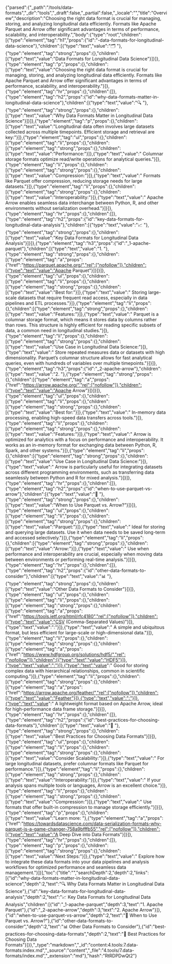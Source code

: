 {"parsed":{"_path":"/tools/data-formats","_dir":"tools","_draft":false,"_partial":false,"_locale":"","title":"Overview","description":"Choosing the right data format is crucial for managing, storing, and analyzing longitudinal data efficiently. Formats like Apache Parquet and Arrow offer significant advantages in terms of performance, scalability, and interoperability.","body":{"type":"root","children":[{"type":"element","tag":"h1","props":{"id":"️-data-formats-for-longitudinal-data-science"},"children":[{"type":"text","value":"🗂️ "},{"type":"element","tag":"strong","props":{},"children":[{"type":"text","value":"Data Formats for Longitudinal Data Science"}]}]},{"type":"element","tag":"p","props":{},"children":[{"type":"text","value":"Choosing the right data format is crucial for managing, storing, and analyzing longitudinal data efficiently. Formats like Apache Parquet and Arrow offer significant advantages in terms of performance, scalability, and interoperability."}]},{"type":"element","tag":"hr","props":{},"children":[]},{"type":"element","tag":"h2","props":{"id":"why-data-formats-matter-in-longitudinal-data-science"},"children":[{"type":"text","value":"🔍 "},{"type":"element","tag":"strong","props":{},"children":[{"type":"text","value":"Why Data Formats Matter in Longitudinal Data Science"}]}]},{"type":"element","tag":"p","props":{},"children":[{"type":"text","value":"Longitudinal data often involves large datasets collected across multiple timepoints. Efficient storage and retrieval are key:"}]},{"type":"element","tag":"ul","props":{},"children":[{"type":"element","tag":"li","props":{},"children":[{"type":"element","tag":"strong","props":{},"children":[{"type":"text","value":"Performance:"}]},{"type":"text","value":" Columnar storage formats optimize read/write operations for analytical queries."}]},{"type":"element","tag":"li","props":{},"children":[{"type":"element","tag":"strong","props":{},"children":[{"type":"text","value":"Compression:"}]},{"type":"text","value":" Formats like Parquet offer compression, reducing storage needs for large datasets."}]},{"type":"element","tag":"li","props":{},"children":[{"type":"element","tag":"strong","props":{},"children":[{"type":"text","value":"Interoperability:"}]},{"type":"text","value":" Apache Arrow enables seamless data interchange between Python, R, and other environments without serialization overhead."}]}]},{"type":"element","tag":"hr","props":{},"children":[]},{"type":"element","tag":"h2","props":{"id":"key-data-formats-for-longitudinal-data-analysis"},"children":[{"type":"text","value":"📈 "},{"type":"element","tag":"strong","props":{},"children":[{"type":"text","value":"Key Data Formats for Longitudinal Data Analysis"}]}]},{"type":"element","tag":"h3","props":{"id":"_1-apache-parquet"},"children":[{"type":"text","value":"1. "},{"type":"element","tag":"strong","props":{},"children":[{"type":"element","tag":"a","props":{"href":"https://parquet.apache.org/","rel":["nofollow"]},"children":[{"type":"text","value":"Apache Parquet"}]}]}]},{"type":"element","tag":"ul","props":{},"children":[{"type":"element","tag":"li","props":{},"children":[{"type":"element","tag":"strong","props":{},"children":[{"type":"text","value":"Best for:"}]},{"type":"text","value":" Storing large-scale datasets that require frequent read access, especially in data pipelines and ETL processes."}]},{"type":"element","tag":"li","props":{},"children":[{"type":"element","tag":"strong","props":{},"children":[{"type":"text","value":"Features:"}]},{"type":"text","value":" Parquet is a columnar storage format, which means it stores data by columns rather than rows. This structure is highly efficient for reading specific subsets of data, a common need in longitudinal studies."}]},{"type":"element","tag":"li","props":{},"children":[{"type":"element","tag":"strong","props":{},"children":[{"type":"text","value":"Use Case in Longitudinal Data Science:"}]},{"type":"text","value":" Store repeated measures data or datasets with high dimensionality. Parquet’s columnar structure allows for fast analytical queries, even with hundreds of variables over multiple timepoints."}]}]},{"type":"element","tag":"h3","props":{"id":"_2-apache-arrow"},"children":[{"type":"text","value":"2. "},{"type":"element","tag":"strong","props":{},"children":[{"type":"element","tag":"a","props":{"href":"https://arrow.apache.org/","rel":["nofollow"]},"children":[{"type":"text","value":"Apache Arrow"}]}]}]},{"type":"element","tag":"ul","props":{},"children":[{"type":"element","tag":"li","props":{},"children":[{"type":"element","tag":"strong","props":{},"children":[{"type":"text","value":"Best for:"}]},{"type":"text","value":" In-memory data processing, enabling high-speed data transfers across tools."}]},{"type":"element","tag":"li","props":{},"children":[{"type":"element","tag":"strong","props":{},"children":[{"type":"text","value":"Features:"}]},{"type":"text","value":" Arrow is optimized for analytics with a focus on performance and interoperability. It works as an in-memory format for exchanging data between Python, R, Spark, and other systems."}]},{"type":"element","tag":"li","props":{},"children":[{"type":"element","tag":"strong","props":{},"children":[{"type":"text","value":"Use Case in Longitudinal Data Science:"}]},{"type":"text","value":" Arrow is particularly useful for integrating datasets across different programming environments, such as transferring data seamlessly between Python and R for mixed analysis."}]}]},{"type":"element","tag":"hr","props":{},"children":[]},{"type":"element","tag":"h2","props":{"id":"when-to-use-parquet-vs-arrow"},"children":[{"type":"text","value":"🤔 "},{"type":"element","tag":"strong","props":{},"children":[{"type":"text","value":"When to Use Parquet vs. Arrow?"}]}]},{"type":"element","tag":"ul","props":{},"children":[{"type":"element","tag":"li","props":{},"children":[{"type":"element","tag":"strong","props":{},"children":[{"type":"text","value":"Parquet:"}]},{"type":"text","value":" Ideal for storing and querying large datasets. Use it when data needs to be saved long-term and accessed selectively."}]},{"type":"element","tag":"li","props":{},"children":[{"type":"element","tag":"strong","props":{},"children":[{"type":"text","value":"Arrow:"}]},{"type":"text","value":" Use when performance and interoperability are crucial, especially when moving data between environments or performing real-time analysis."}]}]},{"type":"element","tag":"hr","props":{},"children":[]},{"type":"element","tag":"h2","props":{"id":"other-data-formats-to-consider"},"children":[{"type":"text","value":"📊 "},{"type":"element","tag":"strong","props":{},"children":[{"type":"text","value":"Other Data Formats to Consider"}]}]},{"type":"element","tag":"ul","props":{},"children":[{"type":"element","tag":"li","props":{},"children":[{"type":"element","tag":"strong","props":{},"children":[{"type":"element","tag":"a","props":{"href":"https://tools.ietf.org/html/rfc4180","rel":["nofollow"]},"children":[{"type":"text","value":"CSV (Comma-Separated Values)"}]},{"type":"text","value":":"}]},{"type":"text","value":" A simple and ubiquitous format, but less efficient for large-scale or high-dimensional data."}]},{"type":"element","tag":"li","props":{},"children":[{"type":"element","tag":"strong","props":{},"children":[{"type":"element","tag":"a","props":{"href":"https://www.hdfgroup.org/solutions/hdf5/","rel":["nofollow"]},"children":[{"type":"text","value":"HDF5"}]},{"type":"text","value":":"}]},{"type":"text","value":" Good for storing complex data with hierarchical relationships, common in scientific computing."}]},{"type":"element","tag":"li","props":{},"children":[{"type":"element","tag":"strong","props":{},"children":[{"type":"element","tag":"a","props":{"href":"https://arrow.apache.org/feather/","rel":["nofollow"]},"children":[{"type":"text","value":"Feather"}]},{"type":"text","value":":"}]},{"type":"text","value":" A lightweight format based on Apache Arrow, ideal for high-performance data frame storage."}]}]},{"type":"element","tag":"hr","props":{},"children":[]},{"type":"element","tag":"h2","props":{"id":"best-practices-for-choosing-data-formats"},"children":[{"type":"text","value":"🚀 "},{"type":"element","tag":"strong","props":{},"children":[{"type":"text","value":"Best Practices for Choosing Data Formats"}]}]},{"type":"element","tag":"ul","props":{},"children":[{"type":"element","tag":"li","props":{},"children":[{"type":"element","tag":"strong","props":{},"children":[{"type":"text","value":"Consider Scalability:"}]},{"type":"text","value":" For large longitudinal datasets, prefer columnar formats like Parquet for performance."}]},{"type":"element","tag":"li","props":{},"children":[{"type":"element","tag":"strong","props":{},"children":[{"type":"text","value":"Interoperability:"}]},{"type":"text","value":" If your analysis spans multiple tools or languages, Arrow is an excellent choice."}]},{"type":"element","tag":"li","props":{},"children":[{"type":"element","tag":"strong","props":{},"children":[{"type":"text","value":"Compression:"}]},{"type":"text","value":" Use formats that offer built-in compression to manage storage efficiently."}]}]},{"type":"element","tag":"p","props":{},"children":[{"type":"text","value":"Learn more: "},{"type":"element","tag":"a","props":{"href":"https://towardsdatascience.com/data-serialization-formats-why-parquet-is-a-game-changer-758a9bfffb55","rel":["nofollow"]},"children":[{"type":"text","value":"A Deep Dive into Data Formats"}]}]},{"type":"element","tag":"hr","props":{},"children":[]},{"type":"element","tag":"p","props":{},"children":[{"type":"element","tag":"strong","props":{},"children":[{"type":"text","value":"Next Steps:"}]},{"type":"text","value":" Explore how to integrate these data formats into your data pipelines and analysis workflows for optimized performance and seamless data management."}]}],"toc":{"title":"","searchDepth":2,"depth":2,"links":[{"id":"why-data-formats-matter-in-longitudinal-data-science","depth":2,"text":"🔍 Why Data Formats Matter in Longitudinal Data Science"},{"id":"key-data-formats-for-longitudinal-data-analysis","depth":2,"text":"📈 Key Data Formats for Longitudinal Data Analysis","children":[{"id":"_1-apache-parquet","depth":3,"text":"1. Apache Parquet"},{"id":"_2-apache-arrow","depth":3,"text":"2. Apache Arrow"}]},{"id":"when-to-use-parquet-vs-arrow","depth":2,"text":"🤔 When to Use Parquet vs. Arrow?"},{"id":"other-data-formats-to-consider","depth":2,"text":"📊 Other Data Formats to Consider"},{"id":"best-practices-for-choosing-data-formats","depth":2,"text":"🚀 Best Practices for Choosing Data Formats"}]}},"_type":"markdown","_id":"content:4.tools:7.data-formats:index.md","_source":"content","_file":"4.tools/7.data-formats/index.md","_extension":"md"},"hash":"RtRDPDwQt2"}